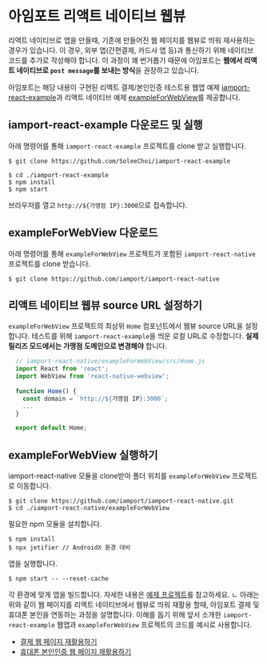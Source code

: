 # 아임포트 리액트 네이티브 웹뷰

리액트 네이티브로 앱을 만들때, 기존에 만들어진 웹 페이지를 웹뷰로 띄워 재사용하는 경우가 있습니다. 이 경우, 외부 앱(간편결제, 카드사 앱 등)과 통신하기 위해 네이티브 코드를 추가로 작성해야 합니다. 이 과정이 꽤 번거롭기 때문에 아임포트는 **웹에서 리액트 네이티브로 `post message`를 보내는 방식**을 권장하고 있습니다.

아임포트는 해당 내용이 구현된 리액트 결제/본인인증 테스트용 웹앱 예제 [iamport-react-example](https://github.com/iamport/iamport-react-example)과 리액트 네이티브 예제 [exampleForWebView](https://github.com/iamport/iamport-react-native/tree/master/exampleForWebView)를 제공합니다.

## iamport-react-example 다운로드 및 실행

아래 명령어를 통해 `iamport-react-example` 프로젝트를 clone 받고 실행합니다.

```
$ git clone https://github.com/SoleeChoi/iamport-react-example
```

```
$ cd ./iamport-react-example
$ npm install
$ npm start
```

브라우저를 열고 `http://${가맹점 IP}:3000`으로 접속합니다.

## exampleForWebView 다운로드

아래 명령어를 통해 `exampleForWebView` 프로젝트가 포함된 `iamport-react-native` 프로젝트를 clone 받습니다.

```
$ git clone https://github.com/iamport/iamport-react-native
```

## 리액트 네이티브 웹뷰 source URL 설정하기

`exampleForWebView` 프로젝트의 최상위 `Home` 컴포넌트에서 웹뷰 source URL을 설정합니다. 테스트를 위해 `iamport-react-example`을 띄운 로컬 URL로 수정합니다. **실제 릴리즈 모드에서는 가맹점 도메인으로 변경해야** 합니다.

```javascript
  // iamport-react-native/exampleForWebView/src/Home.js
  import React from 'react';
  import WebView from 'react-native-webview';
  
  function Home() {
    const domain = `http://${가맹점 IP}:3000`;
    ...
  }

  export default Home;
```

## exampleForWebView 실행하기

iamport-react-native 모듈을 clone받아 폴더 위치를 `exampleForWebView` 프로젝트로 이동합니다.

```
$ git clone https://github.com/iamport/iamport-react-native.git
$ cd ./iamport-react-native/exampleForWebView
```

필요한 npm 모듈을 설치합니다.

```
$ npm install
$ npx jetifier // AndroidX 환경 대비
```

앱을 실행합니다.

```
$ npm start -- --reset-cache
```

각 환경에 맞게 앱을 빌드합니다. 자세한 내용은 [예제 프로젝트](../manuals/EXAMPLE.md)를 참고하세요.
ㄴ
아래는 위와 같이 웹 페이지를 리액트 네이티브에서 웹뷰로 띄워 재활용 할때, 아임포트 결제 및 휴대폰 본인을 연동하는 과정을 설명합니다. 이해를 돕기 위해 앞서 소개한 `iamport-react-example` 웹앱과 `exampleForWebView` 프로젝트의 코드를 예시로 사용합니다.

- [결제 웹 페이지 재활용하기](manuals/PAYMENT.md)
- [휴대폰 본인인증 웹 페이지 재활용하기](manuals/CERTIFICATION.md)
